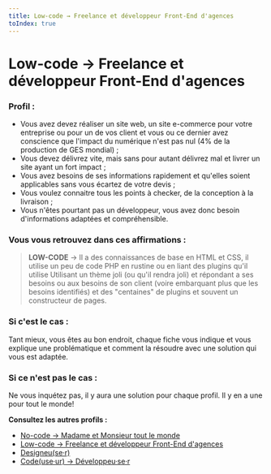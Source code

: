 ```yaml
---
title: Low-code → Freelance et développeur Front-End d'agences
toIndex: true
---
```


# Low-code → Freelance et développeur Front-End d'agences

### Profil :

- Vous avez devez réaliser un site web, un site e-commerce pour votre entreprise ou pour un de vos client et vous ou ce dernier avez conscience que l'impact du numérique n'est pas nul (4% de la production de GES mondial) ;
- Vous devez délivrez vite, mais sans pour autant délivrez mal et livrer un site ayant un fort impact ;
- Vous avez besoins de ses informations rapidement et qu'elles soient applicables sans vous écartez de votre devis ;
- Vous voulez connaitre tous les points à checker, de la conception à la livraison ;
- Vous n'êtes pourtant pas un développeur, vous avez donc besoin d'informations adaptées et compréhensible.

### Vous vous retrouvez dans ces affirmations :

> **LOW-CODE** → Il a des connaissances de base en HTML et CSS, il utilise un peu de code PHP en rustine ou en liant des plugins qu'il utilise Utilisant un thème joli (ou qu'il rendra joli) et répondant a ses besoins ou aux besoins de son client (voire embarquant plus que les besoins identifiés) et des "centaines" de plugins et souvent un constructeur de pages.

### Si c'est le cas :

Tant mieux, vous êtes au bon endroit, chaque fiche vous indique et vous explique une problématique et comment la résoudre avec une solution qui vous est adaptée.

### Si ce n'est pas le cas :

Ne vous inquétez pas, il y aura une solution pour chaque profil. Il y en a une pour tout le monde!

**Consultez les autres profils :**

- [No-code → Madame et Monsieur tout le monde](./No-code%20%E2%86%92%20Madame%20et%20Monsieur%20tout%20le%20monde.md)
- [Low-code → Freelance et développeur Front-End d'agences](./Low-code%20%E2%86%92%20Freelance%20et%20d%C3%A9veloppeur%20Front-End%20d'agences.md)
- [Designeu(se·r)](<./Designeu(se%C2%B7r).md>)
- [Code(use·ur) → Développeu·se·r](<./Code(use%C2%B7ur)%20%E2%86%92%20D%C3%A9veloppeu%C2%B7se%C2%B7r.md>)

<!--

### Comment on l'attrape

> On répond à ses besoins de performance, de visibilité sur les moteurs de recherche, de souhait de réduire son impact écologique en lui montrant comment faire de l'éco-conception et optimiser son site. On se rend visible là où il est : Groupe Facebook, blog d'influenceur WP, site de tutos (WP marmite...), sites spécialisés

### Moyens :

- Liste d'hébergeurs préconisé, adaptés a ses besoins et ses moyens, qui peuvent offrir des génération de version statique du site
- On publie un livre **Éco-conception avec WordPress : les n bonnes pratiques**
  [Guide des 'n' bonnes pratiques pour WordPress & Personnas](/Guide%20des%20'n'%20bonnes%20pratiques%20pour%20WordPress%20&%20Personnas/Guide%20des%20'n'%20bonnes%20pratiques%20pour%20WordPress%20&%20Personnas.md)
- Plugin d'évaluation de score éco-index (avec affichage sur les pages et dans le back-office du score), de warnings et avec checklist des points à mettre en place
  -->
